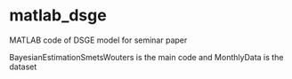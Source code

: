 # matlab_dsge

MATLAB code of DSGE model for seminar paper

BayesianEstimationSmetsWouters is the main code and MonthlyData is the dataset
